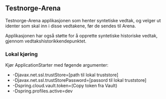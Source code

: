 ## Testnorge-Arena

Testnorge-Arena applikasjonen som henter syntetiske vedtak, og velger ut identer som skal inn i disse vedtakene, før de sendes til Arena.

Applikasjonen har også støtte for å opprette syntetiske historiske vedtak, gjennom vedtakshistorikkendepunktet.

### Lokal kjøring
Kjør ApplicationStarter med føgende argumenter:
 - -Djavax.net.ssl.trustStore=[path til lokal truststore]
 - -Djavax.net.ssl.trustStorePassword=[passord til lokal truststore]
 - -Dspring.cloud.vault.token=(Copy token fra Vault)
 - -Dspring.profiles.active=dev
